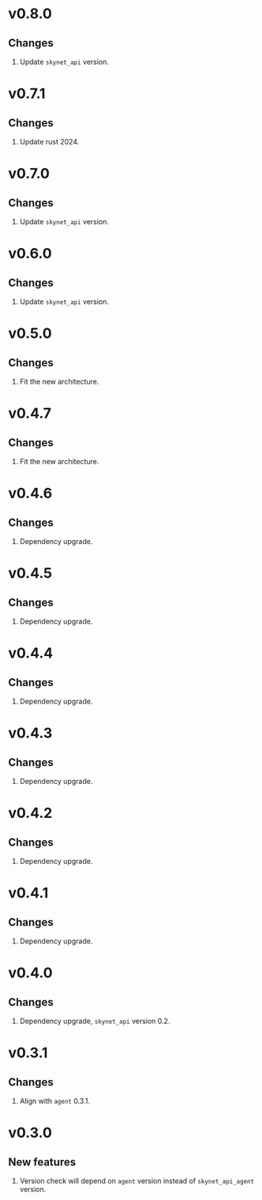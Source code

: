 # v0.8.0
## Changes
1. Update `skynet_api` version.

# v0.7.1
## Changes
1. Update rust 2024.

# v0.7.0
## Changes
1. Update `skynet_api` version.

# v0.6.0
## Changes
1. Update `skynet_api` version.

# v0.5.0
## Changes
1. Fit the new architecture.

# v0.4.7
## Changes
1. Fit the new architecture.

# v0.4.6
## Changes
1. Dependency upgrade.

# v0.4.5
## Changes
1. Dependency upgrade.

# v0.4.4
## Changes
1. Dependency upgrade.

# v0.4.3
## Changes
1. Dependency upgrade.

# v0.4.2
## Changes
1. Dependency upgrade.

# v0.4.1
## Changes
1. Dependency upgrade.

# v0.4.0
## Changes
1. Dependency upgrade, `skynet_api` version 0.2.

# v0.3.1
## Changes
1. Align with `agent` 0.3.1.

# v0.3.0
## New features
1. Version check will depend on `agent` version instead of `skynet_api_agent` version.